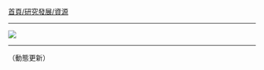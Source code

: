 [首頁/研究發展/資源](http://www.inm.ntu.edu.tw/lab/super_pages2.php?ID=lab1)

---

![](http://i.imgur.com/wvBWJxW.png)

---

（動態更新）
